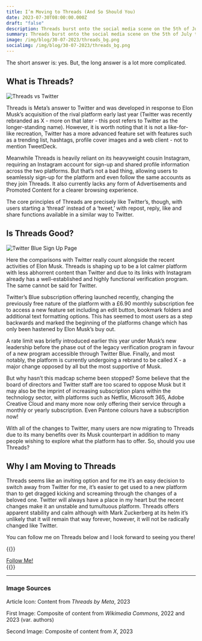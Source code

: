 ```yaml
---
title: I’m Moving to Threads (And So Should You)
date: 2023-07-30T08:00:00.000Z
draft: "false"
description: Threads burst onto the social media scene on the 5th of July this year and whilst it has certainly gained attention, is it a good platform and should you use it?
summary: Threads burst onto the social media scene on the 5th of July this year and whilst it has certainly gained attention, is it a good platform and should you use it?
image: /img/blog/30-07-2023/threads_bg.png
socialimg: /img/blog/30-07-2023/threads_bg.png
---
```


The short answer is: yes. But, the long answer is a lot more complicated.

## What is Threads?

![Threads vs Twitter](/img/blog/30-07-2023/threads_v_twitter.png)

Threads is Meta’s answer to Twitter and was developed in response to Elon Musk’s acquisition of the rival platform early last year (Twitter was recently rebranded as X - more on that later - this post refers to Twitter as the longer-standing name). However, it is worth noting that it is not a like-for-like recreation, Twitter has a more advanced feature set with features such as a trending list, hashtags, profile cover images and a web client - not to mention TweetDeck.

Meanwhile Threads is heavily reliant on its heavyweight cousin Instagram, requiring an Instagram account for sign-up and shared profile information across the two platforms. But that’s not a bad thing, allowing users to seamlessly sign-up for the platform and even follow the same accounts as they join Threads. It also currently lacks any form of Advertisements and Promoted Content for a clearer browsing experience.

The core principles of Threads are precisely like Twitter’s, though, with users starting a ‘thread’ instead of a ‘tweet,’ with repost, reply, like and share functions available in a similar way to Twitter.

## Is Threads Good?

![Twitter Blue Sign Up Page](/img/blog/30-07-2023/twitter_blue.png)

Here the comparisons with Twitter really count alongside the recent activities of Elon Musk. Threads is shaping up to be a lot calmer platform with less abhorrent content than Twitter and due to its links with Instagram already has a well-established and highly functional verification program. The same cannot be said for Twitter.

Twitter’s Blue subscription offering launched recently, changing the previously free nature of the platform with a £6.90 monthly subscription fee to access a new feature set including an edit button, bookmark folders and additional text formatting options. This has seemed to most users as a step backwards and marked the beginning of the platforms change which has only been hastened by Elon Musk’s buy out.

A rate limit was briefly introduced earlier this year under Musk’s new leadership before the phase out of the legacy verification program in favour of a new program accessible through Twitter Blue. Finally, and most notably, the platform is currently undergoing a rebrand to be called X - a major change opposed by all but the most supportive of Musk.

But why hasn’t this madcap scheme been stopped? Some believe that the board of directors and Twitter staff are too scared to oppose Musk but it may also be the imprint of increasing subscription plans within the technology sector, with platforms such as Netflix, Microsoft 365, Adobe Creative Cloud and many more now only offering their service through a monthly or yearly subscription. Even Pantone colours have a subscription now!

With all of the changes to Twitter, many users are now migrating to Threads due to its many benefits over its Musk counterpart in addition to many people wishing to explore what the platform has to offer. So, should you use Threads?

## Why I am Moving to Threads

Threads seems like an inviting option and for me it’s an easy decision to switch away from Twitter for me, it’s easier to get used to a new platform than to get dragged kicking and screaming through the changes of a beloved one. Twitter will always have a place in my heart but the recent changes make it an unstable and tumultuous platform. Threads offers apparent stability and calm although with Mark Zuckerberg at its helm it’s unlikely that it will remain that way forever, however, it will not be radically changed like Twitter.

You can follow me on Threads below and I look forward to seeing you there!

{{<rawhtml>}}

<div class="tc ma3">
<a href="https://link.neoski.tk/threads" class="btn raise">Follow Me!</a>
</div>
{{</rawhtml>}}

---

### Image Sources

Article Icon: Content from _Threads by Meta_, 2023

First Image: Composite of content from _Wikimedia Commons_, 2022 and 2023 (var. authors)

Second Image: Composite of content from _X_, 2023
